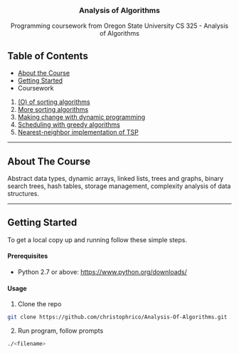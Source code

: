<!-- HEADER -->
<br />
<p align="center">
  <h3 align="center">Analysis of Algorithms</h3>
  <p align="center">
    Programming coursework from Oregon State University CS 325 - Analysis of Algorithms
</p>


<!-- TABLE OF CONTENTS -->
## Table of Contents
* [About the Course](#about-the-course)
* [Getting Started](#getting-started)
* Coursework
 1. [(O) of sorting algorithms](https://github.com/christophrico/Analysis-Of-Algorithms/tree/master/hw1)
 2. [More sorting algorithms](https://github.com/christophrico/Analysis-Of-Algorithms/tree/master/hw2)
 3. [Making change with dynamic programming](https://github.com/christophrico/Analysis-Of-Algorithms/tree/master/hw3)
 4. [Scheduling with greedy algorithms](https://github.com/christophrico/Analysis-Of-Algorithms/tree/master/hw4)
 6. [Nearest-neighbor implementation of TSP](https://github.com/christophrico/Analysis-Of-Algorithms/tree/master/finalProj)


---
<!-- ABOUT THE Course -->
## About The Course
Abstract data types, dynamic arrays, linked lists, trees and graphs, binary search trees, hash tables, storage management, complexity analysis of data structures.


---
<!-- GETTING STARTED -->
## Getting Started
To get a local copy up and running follow these simple steps.


#### Prerequisites
* Python 2.7 or above: https://www.python.org/downloads/


#### Usage
1. Clone the repo
```sh
git clone https://github.com/christophrico/Analysis-Of-Algorithms.git
```
2. Run program, follow prompts
```sh
./<filename>
```
